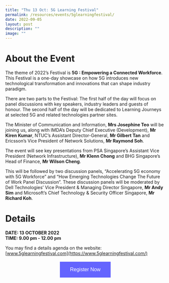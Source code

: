 ```yaml
---
title: "Thu 13 Oct: 5G Learning Festival"
permalink: /resources/events/5glearningfestival/
date: 2022-09-05
layout: post
description: ""
image: ""
---
```

# About the Event

The theme of 2022’s Festival is **5G : Empowering a Connected  Workforce**. This Festival is a one-day showcase on how 5G introduces new technological transformation and innovations that can shape industry paradigm. 

There are two parts to the Festival: The first half of the day will focus on panel discussions with key speakers, industry leaders and guests of honour. The second half of the day will be dedicated to Learning Journeys at selected 5G and related technologies partner sites.

The Minister of Communication and Information, **Mrs Josephine Teo** will be joining us, along with IMDA’s Deputy Chief Executive (Development), **Mr Kiren Kumar**, NTUC’s Assistant Director-General, **Mr Gilbert Tan** and Ericsson’s Vice President of Network Solutions, **Mr Raymond Soh**. 

The event will see key presentations from PSA Singapore’s Assistant Vice President (Network Infrastructure), **Mr Klenn Chong** and BHG Singapore’s Head of Finance, **Mr Wilson Cheng**. 

This will be followed by two discussion panels, “Accelerating 5G economy with 5G Workforce” and “How Emerging Technologies Change The Future of Work Panel Discussion”. These discussion panels will be moderated by Dell Technologies’  Vice President & Managing Director Singapore, **Mr Andy Sim** and Microsoft’s Chief Technology & Security Officer Singapore, **Mr Richard Koh**.


# Details
**DATE: 13 OCTOBER 2022** <br> 
**TIME: 9.00 pm - 12.00 pm** <br> 

You may find a details agenda on the website: [www.5glearningfestival.com](https://www.5glearningfestival.com/)

<style>
#register {
  background-color: #0000ff;
  border: none;
  color: white;
  padding: 16px 32px;
  text-align: center;
  font-size: 16px;
  margin: 4px 2px;
  opacity: 0.6;
  transition: 0.3s;
  display: inline-block;
  text-decoration: none;
  cursor: pointer;
}
</style>

<center><a href="(https://nus.syd1.qualtrics.com/jfe/form/SV_2m1frTchjMCUTmC)" target="_blank"><button id="register" class="btn">Register Now</button></a></center>